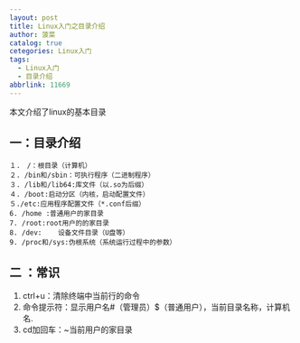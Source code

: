 ```yaml
---
layout: post
title: Linux入门之目录介绍
author: 菠菜
catalog: true
cetegories: Linux入门
tags:
  - Linux入门
  - 目录介绍
abbrlink: 11669
---
```


本文介绍了linux的基本目录

<!--more-->

## 一：目录介绍
    １.　/：根目录（计算机）
    ２. /bin和/sbin：可执行程序（二进制程序）
    ３. /lib和/lib64:库文件（以.so为后缀）
    ４. /boot:启动分区（内核，启动配置文件）
    ５./etc:应用程序配置文件（*.conf后缀）
    6. /home :普通用户的家目录
    7. /root:root用户的的家目录
    8. /dev:	设备文件目录（U盘等）
    9. /proc和/sys:伪根系统（系统运行过程中的参数）

## 二  ：常识   
1. ctrl+u：清除终端中当前行的命令
2. 命令提示符：显示用户名#（管理员）$（普通用户），当前目录名称，计算机名.
3. cd加回车：~当前用户的家目录

​	